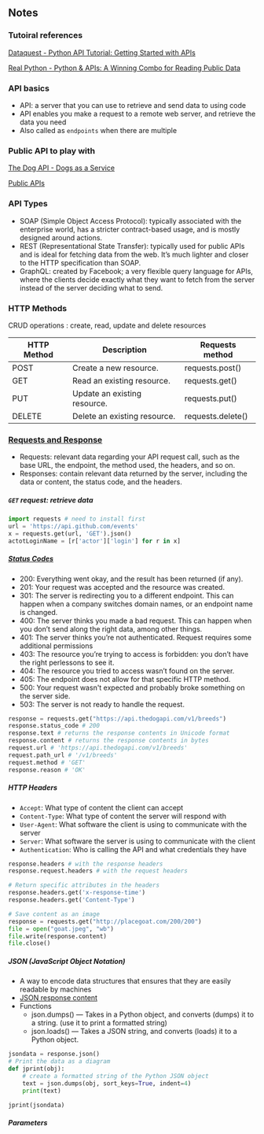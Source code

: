 ## Notes

### Tutoiral references
[Dataquest - Python API Tutorial: Getting Started with APIs](https://www.dataquest.io/blog/python-api-tutorial/)

[Real Python - Python & APIs: A Winning Combo for Reading Public Data](https://realpython.com/python-api/)
### API basics
* API: a server that you can use to retrieve and send data to using code
* API enables you make a request to a remote web server, and retrieve the data you need
* Also called as `endpoints` when there are multiple 

### Public API to play with
[The Dog API - Dogs as a Service](https://www.thedogapi.com/)

[Public APIs](https://github.com/public-apis/public-apis)

### API Types
* SOAP (Simple Object Access Protocol): typically associated with the enterprise world, has a stricter contract-based usage, and is mostly designed around actions.
* REST (Representational State Transfer): typically used for public APIs and is ideal for fetching data from the web. It’s much lighter and closer to the HTTP specification than SOAP.
* GraphQL: created by Facebook; a very flexible query language for APIs, where the clients decide exactly what they want to fetch from the server instead of the server deciding what to send.

### HTTP Methods
CRUD operations : create, read, update and delete resources

|HTTP Method|	Description|	Requests method|
|-|-|-|
|POST|	Create a new resource.	|requests.post()|
|GET|	Read an existing resource. |requests.get()|
|PUT|	Update an existing resource.	|requests.put()|
|DELETE|	Delete an existing resource.	|requests.delete()|

### [Requests and Response](https://docs.python-requests.org/en/latest/)
* Requests: relevant data regarding your API request call, such as the base URL, the endpoint, the method used, the headers, and so on.
* Responses: contain relevant data returned by the server, including the data or content, the status code, and the headers.

##### `GET` request: retrieve data

```python
import requests # need to install first
url = 'https://api.github.com/events'
x = requests.get(url, 'GET').json()
actotLoginName = [r['actor']['login'] for r in x]
```

##### [Status Codes](https://developer.mozilla.org/en-US/docs/Web/HTTP/Status)
* 200: Everything went okay, and the result has been returned (if any).
* 201: Your request was accepted and the resource was created.
* 301: The server is redirecting you to a different endpoint. This can happen when a company switches domain names, or an endpoint name is changed.
* 400: The server thinks you made a bad request. This can happen when you don’t send along the right data, among other things.
* 401: The server thinks you’re not authenticated. Request requires some additional permissions 
* 403: The resource you’re trying to access is forbidden: you don’t have the right perlessons to see it.
* 404: The resource you tried to access wasn’t found on the server.
* 405: The endpoint does not allow for that specific HTTP method.
* 500: Your request wasn't expected and probably broke something on the server side.
* 503: The server is not ready to handle the request.


```python
response = requests.get("https://api.thedogapi.com/v1/breeds")
response.status_code # 200
response.text # returns the response contents in Unicode format
response.content # returns the response contents in bytes
request.url # 'https://api.thedogapi.com/v1/breeds'
request.path_url # '/v1/breeds'
request.method # 'GET'
response.reason # 'OK'
```
##### HTTP Headers
* `Accept`: What type of content the client can accept
* `Content-Type`: What type of content the server will respond with
* `User-Agent`: What software the client is using to communicate with the server
* `Server`: What software the server is using to communicate with the client
* `Authentication`: Who is calling the API and what credentials they have

```python
response.headers # with the response headers
response.request.headers # with the request headers

# Return specific attributes in the headers
response.headers.get('x-response-time')
response.headers.get('Content-Type')

# Save content as an image
response = requests.get("http://placegoat.com/200/200")
file = open("goat.jpeg", "wb")
file.write(response.content)
file.close()
```

##### JSON (JavaScript Object Notation)
* A way to encode data structures that ensures that they are easily readable by machines
* [JSON response content](https://docs.python-requests.org/en/master/user/quickstart/#json-response-content)
* Functions
  - json.dumps() — Takes in a Python object, and converts (dumps) it to a string. (use it to print a formatted string)
  - json.loads() — Takes a JSON string, and converts (loads) it to a Python object.

```python
jsondata = response.json()
# Print the data as a diagram
def jprint(obj):
    # create a formatted string of the Python JSON object
    text = json.dumps(obj, sort_keys=True, indent=4)
    print(text)

jprint(jsondata)
```

##### Parameters


